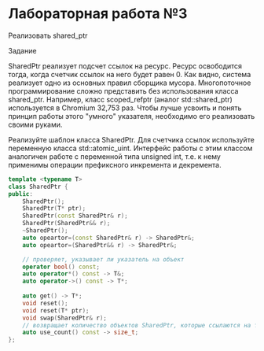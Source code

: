 # Лабораторная работа №3
Реализовать shared_ptr

Задание

SharedPtr реализует подсчет ссылок на ресурс. Ресурс освободится тогда, когда счетчик ссылок на него будет равен 0. Как видно, система реализует одно из основных правил сборщика мусора. Многопоточное программирование сложно представить без использования класса shared_ptr. Например, класс scoped_refptr (аналог std::shared_ptr) используется в Chromium 32,753 раз. Чтобы лучше усвоить и понять принцип работы этого "умного" указателя, необходимо его реализовать своими руками.

Реализуйте шаблон класса SharedPtr. Для счетчика ссылок используйте переменную класса std::atomic_uint. Интерфейс работы с этим классом аналогичен работе с переменной типа unsigned int, т.е. к нему применимы операции префиксного инкремента и декремента.
```cpp
template <typename T>
class SharedPtr {
public:
    SharedPtr();
    SharedPtr(T* ptr);
    SharedPtr(const SharedPtr& r);
    SharedPtr(SharedPtr&& r);
    ~SharedPtr();
    auto opeartor=(const SharedPtr& r) -> SharedPtr&;
    auto opeartor=(SharedPtr&& r) -> SharedPtr&;

    // проверяет, указывает ли указатель на объект
    operator bool() const;
    auto operator*() const -> T&;
    auto operator->() const -> T*;
    
    auto get() -> T*;
    void reset();
    void reset(T* ptr);
    void swap(SharedPtr& r);
    // возвращает количество объектов SharedPtr, которые ссылаются на тот же управляемый объект
    auto use_count() const -> size_t;
};
```
